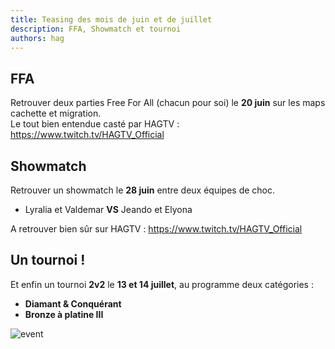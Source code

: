 ```yaml
---
title: Teasing des mois de juin et de juillet
description: FFA, Showmatch et tournoi
authors: hag
---
```


## FFA
Retrouver deux parties Free For All (chacun pour soi) le **20 juin** sur les maps cachette et migration. <br/>
Le tout bien entendue casté par HAGTV : https://www.twitch.tv/HAGTV_Official

## Showmatch
Retrouver un showmatch le **28 juin** entre deux équipes de choc.<br/>
 * Lyralia et Valdemar **VS** Jeando et Elyona

A retrouver bien sûr sur HAGTV : https://www.twitch.tv/HAGTV_Official

## Un tournoi !
Et enfin un tournoi **2v2** le **13 et 14 juillet**, au programme deux catégories :
  * **Diamant & Conquérant**
  * **Bronze à platine III**

![event](/img/organisations/hag/Teasing_3_events.png)